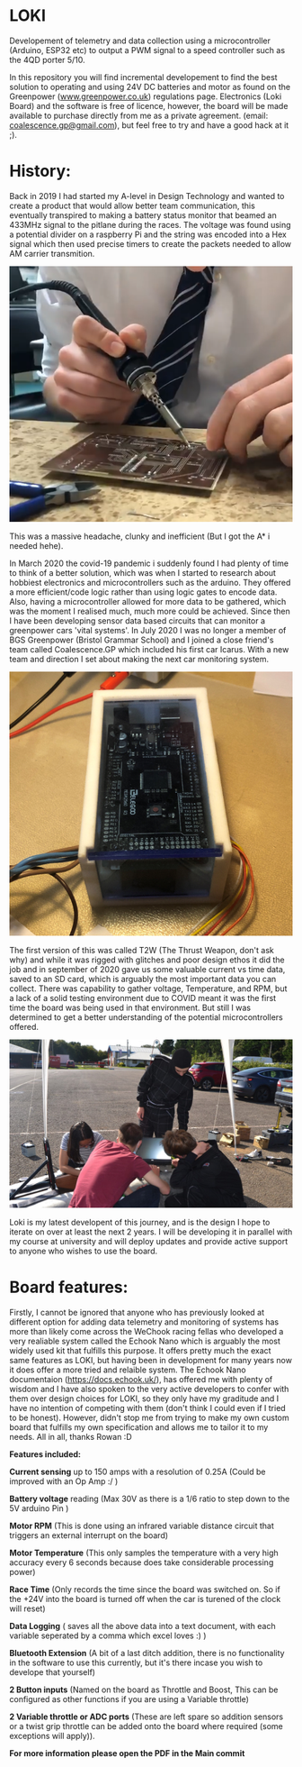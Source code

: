 # LOKI
Developement of telemetry and data collection using a microcontroller (Arduino, ESP32 etc) to output a PWM signal to a speed controller such as the 4QD porter 5/10. 

In this repository you will find incremental developement to find the best solution to operating and using 24V DC batteries and motor as found on the Greenpower (www.greenpower.co.uk) regulations page. 
Electronics (Loki Board) and the software is free of licence, however, the board will be made available to purchase directly from me as a private agreement. 
(email: coalescence.gp@gmail.com), but feel free to try and have a good hack at it ;). 

# History:
Back in 2019 I had started my A-level in Design Technology and wanted to create a product that would allow better team communication, this eventually transpired to making a battery status monitor that beamed an 433MHz signal to the pitlane during the races. The voltage was found using a potential divider on a raspberry Pi and the string was encoded into a Hex signal which then used precise timers to create the packets needed to allow AM carrier transmition. 

![](Photos/OG%20Receiver.PNG)

This was a massive headache, clunky and inefficient (But I got the A* i needed hehe). 

In March 2020 the covid-19 pandemic i suddenly found I had plenty of time to think of a better solution, which was when I started to research about hobbiest electronics and microcontrollers such as the arduino. They offered a more efficient/code logic rather than using logic gates to encode data. Also, having a microcontroller allowed for more data to be gathered, which was the moment I realised much, much more could be achieved. Since then I have been developing sensor data based circuits that can monitor a greenpower cars 'vital systems'. In July 2020 I was no longer a member of BGS Greenpower (Bristol Grammar School) and I joined a close friend's team called Coalescence.GP which included his first car Icarus. With a new team and direction I set about making the next car monitoring system.

![](Photos/T2W.PNG)

The first version of this was called T2W (The Thrust Weapon, don't ask why) and while it was rigged with glitches and poor design ethos it did the job and in september of 2020 gave us some valuable current vs time data, saved to an SD card, which is arguably the most important data you can collect. There was capability to gather voltage, Temperature, and RPM, but a lack of a solid testing environment due to COVID meant it was the first time the board was being used in that environment. But still I was determined to get a better understanding of the potential microcontrollers offered.

![](Photos/CastleCombe%20T2W.PNG)

Loki is my latest developent of this journey, and is the design I hope to iterate on over at least the next 2 years. I will be developing it in parallel with my course at university and will deploy updates and provide active support to anyone who wishes to use the board. 

# Board features:
Firstly, I cannot be ignored that anyone who has previously looked at different option for adding data telemetry and monitoring of systems has more than likely come across the WeChook racing fellas who developed a very realiable system called the Echook Nano which is arguably the most widely used kit that fulfills this purpose. It offers pretty much the exact same features as LOKI, but having been in development for many years now it does offer a more tried and relaible system. The Echook Nano documentaion (https://docs.echook.uk/), has offered me with plenty of wisdom and I have also spoken to the very active developers to confer with them over design choices for LOKI, so they only have my graditude and I have no intention of competing with them (don't think I could even if I tried to be honest). However, didn't stop me from trying to make my own custom board that fulfills my own specification and allows me to tailor it to my needs. All in all, thanks Rowan :D

**Features included:**

**Current sensing** up to 150 amps with a resolution of 0.25A (Could be improved with an Op Amp :/ )

**Battery voltage** reading (Max 30V as there is a 1/6 ratio to step down to the 5V arduino Pin )

**Motor RPM** (This is done using an infrared variable distance circuit that triggers an external interrupt on the board)

**Motor Temperature** (This only samples the temperature with a very high accuracy every 6 seconds because does take considerable processing power)

**Race Time** (Only records the time since the board was switched on. So if the +24V into the board is turned off when the car is turened of the clock will reset)

**Data Logging** ( saves all the above data into a text document, with each variable seperated by a comma which excel loves :) )

**Bluetooth Extension** (A bit of a last ditch addition, there is no functionality in the software to use this currently, but it's there incase you wish to develope that yourself)

**2 Button inputs** (Named on the board as Throttle and Boost, This can be configured as other functions if you are using a Variable throttle)

**2 Variable throttle or ADC ports** (These are left spare so addition sensors or a twist grip throttle can be added onto the board where required (some exceptions will apply)).



**For more information please open the PDF in the Main commit**


